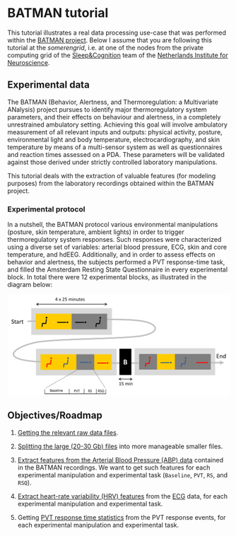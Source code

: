 BATMAN tutorial
===

This tutorial illustrates a real data processing use-case that was performed
within the [BATMAN project][batman-proj]. Below I assume that you are following
this tutorial at the _somerengrid_, i.e. at one of the nodes from the private
computing grid of the [Sleep&Cognition][sc] team of the
[Netherlands Institute for Neuroscience][nin].

[batman-proj]: http://www.neurosipe.nl/project.php?id=23&sess=6eccc41939665cfccccd8c94d8e0216f
[sc]: http://www.nin.knaw.nl/research_groups/van_someren_group
[nin]: http://www.nin.knaw.nl/


## Experimental data


The BATMAN (Behavior, Alertness, and Thermoregulation: a Multivariate ANalysis)
project pursues to identify major thermoregulatory system parameters, and their
effects on behaviour and alertness, in a completely unrestrained ambulatory
setting. Achieving this goal will involve ambulatory measurement of all relevant
inputs and outputs: physical activity, posture, environmental light and
body temperature, electrocardiography, and skin temperature by means of a
multi-sensor system as well as questionnaires and reaction times assessed on a
PDA. These parameters will be validated against those derived under strictly
controlled laboratory manipulations.

This tutorial deals with the extraction of valuable features (for modeling
purposes) from the laboratory recordings obtained within the BATMAN project.


### Experimental protocol

In a nutshell, the BATMAN protocol various environmental manipulations
(posture, skin temperature, ambient lights) in order to trigger thermoregulatory
system responses. Such responses were characterized using a diverse set of
variables: arterial blood pressure, ECG, skin and core temperature, and hdEEG.
Additionally, and in order to assess effects on behavior and alertness, the
subjects performed a PVT response-time task, and filled the Amsterdam Resting
State Questionnaire in every experimental block. In total there were 12
experimental blocks, as illustrated in the diagram below:

![Experimental protocol](./img/batman-protocol.png "Experimental protocol")


## Objectives/Roadmap

1. [Getting the relevant raw data files][getting_raw].

2. [Splitting the large (20-30 Gb) files][splitting] into more manageable
   smaller files.

3. [Extract features from the Arterial Blood Pressure (ABP) data][abp-feat]
   contained in the BATMAN recordings. We want to get such features for each
   experimental manipulation and experimental task (`Baseline`, `PVT`,
   `RS`, and `RSQ`).

4. [Extract heart-rate variability (HRV) features][hrv-feat] from the [ECG][ecg]
   data, for each experimental manipulation and experimental task.

5. Getting [PVT response time statistics][pvt-feat] from the PVT response
   events, for each experimental manipulation and experimental task.

[getting_raw]: ./getting_raw_data.md
[splitting]: ./splitting_raw_data.md
[abp-feat]: ./abp_feat.md
[hrv-feat]: ./hrv_feat.md
[pvt-feat]: ./pvt_feat.md
[ecg]: http://en.wikipedia.org/wiki/Electrocardiography

